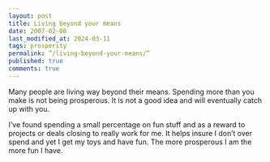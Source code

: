 ```yaml
---
layout: post
title: Living beyond your means
date: 2007-02-08
last_modified_at: 2024-03-11
tags: prosperity
permalink: ”/living-beyond-your-means/”
published: true
comments: true
---
```

Many people are living way beyond their means.  Spending more than you make is not being prosperous.  It is not a good idea and will eventually catch up with you.
<!--more-->
I’ve found spending a small percentage on fun stuff and as a reward to projects or deals closing to really work for me.  It helps insure I don’t over spend and yet I get my toys and have fun.  The more prosperous I am the more fun I have.